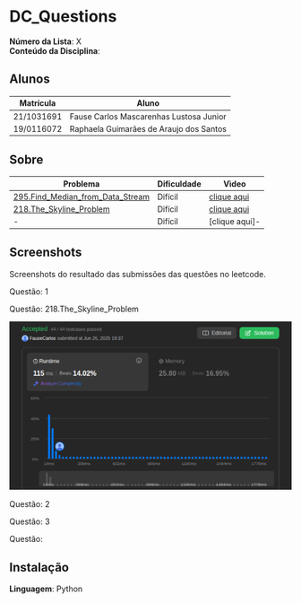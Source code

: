 # DC_Questions

**Número da Lista**: X<br>
**Conteúdo da Disciplina**: <br>

## Alunos
|Matrícula | Aluno |
| -- | -- |
| 21/1031691  |  Fause Carlos Mascarenhas Lustosa Junior |
| 19/0116072  |  Raphaela Guimarães de Araujo dos Santos |

## Sobre 

|Problema | Dificuldade |Vìdeo |
| -- | -- |-- |
| [295.Find_Median_from_Data_Stream](https://leetcode.com/problems/find-median-from-data-stream/description/) |  Difícil|[clique aqui]() |
| [218.The_Skyline_Problem](https://leetcode.com/problems/the-skyline-problem/submissions/1677719993/) |  Difícil|[clique aqui]() |
| - |  Difícil|[clique aqui]- |


## Screenshots
Screenshots do resultado das submissões das questões no leetcode.

Questão: 1


Questão: 218.The_Skyline_Problem
<div align="center">
    <img src="./218.The_Skyline_Problem/image.png" alt="S" width="600">
</div> 


Questão: 2


<!-- Questão:2931. maximum spending after buying items
<div align="center">
    <img src="./maximum-spending-after-buying-items/maximumSpending.png" alt="Swim in Rising Water Screenshot" width="600">
</div> -->


Questão: 3


Questão: 

## Instalação 
**Linguagem**: Python<br>




